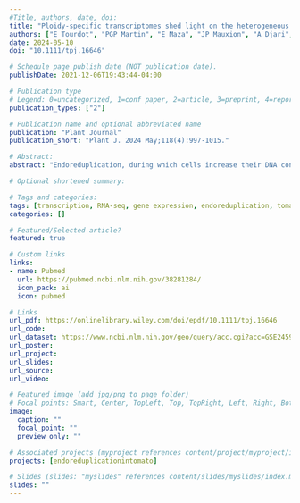 ```yaml
---
#Title, authors, date, doi:
title: "Ploidy-specific transcriptomes shed light on the heterogeneous identity and metabolism of developing tomato pericarp cells"
authors: ["E Tourdot", "PGP Martin", "E Maza", "JP Mauxion", "A Djari", "F Gevaudant", "C Chevalier", "J Pirrello", "N Gonzalez"]
date: 2024-05-10
doi: "10.1111/tpj.16646"

# Schedule page publish date (NOT publication date).
publishDate: 2021-12-06T19:43:44-04:00

# Publication type
# Legend: 0=uncategorized, 1=conf paper, 2=article, 3=preprint, 4=report, 5=book, 6=book chapter, 7=thesis, 8=patent
publication_types: ["2"]

# Publication name and optional abbreviated name
publication: "Plant Journal"
publication_short: "Plant J. 2024 May;118(4):997-1015."

# Abstract:
abstract: "Endoreduplication, during which cells increase their DNA content through successive rounds of full genome replication without cell division, is the major source of endopolyploidy in higher plants. Endoreduplication plays pivotal roles in plant growth and development and is associated with the activation of specific transcriptional programmes that are characteristic of each cell type, thereby defining their identity. In plants, endoreduplication is found in numerous organs and cell types, especially in agronomically valuable ones, such as the fleshy fruit (pericarp) of tomato presenting high ploidy levels. We used the tomato pericarp tissue as a model system to explore the transcriptomes associated with endoreduplication progression during fruit growth. We confirmed that expression globally scales with ploidy level and identified sets of differentially expressed genes presenting only developmental-specific, only ploidy-specific expression patterns or profiles resulting from an additive effect of ploidy and development. When comparing ploidy levels at a specific developmental stage, we found that non-endoreduplicated cells are defined by cell division state and cuticle synthesis while endoreduplicated cells are mainly defined by their metabolic activity changing rapidly over time. By combining this dataset with publicly available spatiotemporal pericarp expression data, we proposed a map describing the distribution of ploidy levels within the pericarp. These transcriptome-based predictions were validated by quantifying ploidy levels within the pericarp tissue. This in situ ploidy quantification revealed the dynamic progression of endoreduplication and its cell layer specificity during early fruit development. In summary, the study sheds light on the complex relationship between endoreduplication, cell differentiation and gene expression patterns in the tomato pericarp."

# Optional shortened summary:

# Tags and categories:
tags: [transcription, RNA-seq, gene expression, endoreduplication, tomato]
categories: []

# Featured/Selected article?
featured: true

# Custom links
links:
- name: Pubmed
  url: https://pubmed.ncbi.nlm.nih.gov/38281284/
  icon_pack: ai
  icon: pubmed

# Links
url_pdf: https://onlinelibrary.wiley.com/doi/epdf/10.1111/tpj.16646
url_code: 
url_dataset: https://www.ncbi.nlm.nih.gov/geo/query/acc.cgi?acc=GSE245923
url_poster:
url_project:
url_slides:
url_source:
url_video:

# Featured image (add jpg/png to page folder)
# Focal points: Smart, Center, TopLeft, Top, TopRight, Left, Right, BottomLeft, Bottom, BottomRight
image:
  caption: ""
  focal_point: ""
  preview_only: ""

# Associated projects (myproject references content/project/myproject/index.md)
projects: [endoreduplicationintomato]

# Slides (slides: "myslides" references content/slides/myslides/index.md)
slides: ""
---
```

